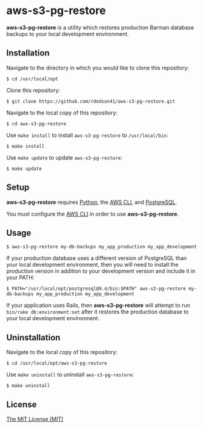 # aws-s3-pg-restore

**aws-s3-pg-restore** is a utility which restores production Barman database backups to your local development environment.

## Installation

Navigate to the directory in which you would like to clone this repository:

    $ cd /usr/local/opt

Clone this repository:

    $ git clone https://github.com/rdodson41/aws-s3-pg-restore.git

Navigate to the local copy of this repository:

    $ cd aws-s3-pg-restore

Use `make install` to install `aws-s3-pg-restore` to `/usr/local/bin`:

    $ make install

Use `make update` to update `aws-s3-pg-restore`:

    $ make update

## Setup

**aws-s3-pg-restore** requires [Python][1], the [AWS CLI][2], and [PostgreSQL][3].

  [1]: <https://www.python.org/about/gettingstarted/> "Python"
  [2]: <http://docs.aws.amazon.com/cli/latest/userguide/installing.html> "AWS CLI"
  [3]: <https://www.postgresql.org/download/> "PostgreSQL"

You must configure the [AWS CLI][4] in order to use **aws-s3-pg-restore**.

  [4]: <http://docs.aws.amazon.com/cli/latest/userguide/cli-chap-getting-started.html> "AWS CLI"

## Usage

    $ aws-s3-pg-restore my-db-backups my_app_production my_app_development

If your production database uses a different version of PostgreSQL than your local development environment, then you will need to install the production version in addition to your development version and include it in your PATH:

    $ PATH="/usr/local/opt/postgresql@9.4/bin:$PATH" aws-s3-pg-restore my-db-backups my_app_production my_app_development

If your application uses Rails, then **aws-s3-pg-restore** will attempt to run `bin/rake db:environment:set` after it restores the production database to your local development environment.

## Uninstallation

Navigate to the local copy of this repository:

    $ cd /usr/local/opt/aws-s3-pg-restore

Use `make uninstall` to uninstall `aws-s3-pg-restore`:

    $ make uninstall

## License

  [The MIT License (MIT)][5]

  [5]: <https://opensource.org/licenses/MIT> "The MIT License (MIT)"
